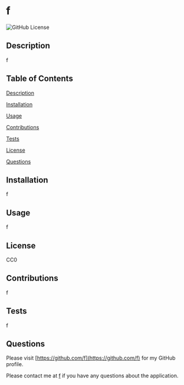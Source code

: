 # f

![GitHub License](https://licensebuttons.net/l/zero/1.0/80x15.png)
## Description
f

## Table of Contents 
[Description](#description)
 
[Installation](#installation)
 
[Usage](#usage)
 
[Contributions](#contributions)
 
[Tests](#tests)
 
[License](#license)
 
[Questions](#questions)

## Installation
f

## Usage
f

## License
CC0

## Contributions
f

## Tests
f

## Questions
Please visit [https://github.com/f](https://github.com/f) for my GitHub profile.
    
Please contact me at [f](f) if you have any questions about the application.
